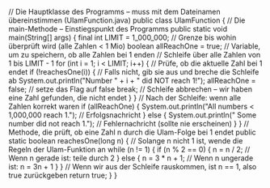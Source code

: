 // Die Hauptklasse des Programms – muss mit dem Dateinamen übereinstimmen (UlamFunction.java)
public class UlamFunction {
// Die main-Methode – Einstiegspunkt des Programms
    public static void main(String[] args) {
        final int LIMIT = 1_000_000; // Grenze bis wohin überprüft wird (alle Zahlen < 1 Mio)
        boolean allReachOne = true;  // Variable, um zu speichern, ob alle Zahlen bei 1 enden
// Schleife über alle Zahlen von 1 bis LIMIT - 1
        for (int i = 1; i < LIMIT; i++) {
            // Prüfe, ob die aktuelle Zahl bei 1 endet
            if (!reachesOne(i)) {
                // Falls nicht, gib sie aus und breche die Schleife ab
                System.out.println("Number " + i + " did NOT reach 1!");
                allReachOne = false; // setze das Flag auf false
                break; // Schleife abbrechen – wir haben eine Zahl gefunden, die nicht endet
            }
        }
    // Nach der Schleife: wenn alle Zahlen korrekt waren
        if (allReachOne) {
            System.out.println("All numbers < 1,000,000 reach 1."); // Erfolgsnachricht
        } else {
            System.out.println(" Some number did not reach 1."); // Fehlernachricht (sollte nie erscheinen)
        }
    }
// Methode, die prüft, ob eine Zahl n durch die Ulam-Folge bei 1 endet
    public static boolean reachesOne(long n) {
        // Solange n nicht 1 ist, wende die Regeln der Ulam-Funktion an
        while (n != 1) {
            if (n % 2 == 0) {
                n = n / 2; // Wenn n gerade ist: teile durch 2
            } else {
                n = 3 * n + 1; // Wenn n ungerade ist: n = 3n + 1
            }
        }
        // Wenn wir aus der Schleife rauskommen, ist n == 1, also true zurückgeben
        return true;
    }
}
